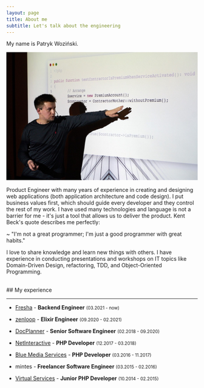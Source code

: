 ```yaml
---
layout: page
title: About me
subtitle: Let's talk about the engineering
---
```


My name is Patryk Woziński.

<p align="center">
    <img src="/img/me-2.jpg" alt="Patryk Woziński"/>
</p>

Product Engineer with many years of experience in creating and designing web applications (both application architecture and code design). I put business values first, which should guide every developer and they control the rest of my work. I have used many technologies and language is not a barrier for me - it's just a tool that allows us to deliver the product. Kent Beck's quote describes me perfectly:

~ "I'm not a great programmer; I'm just a good programmer with great habits."

I love to share knowledge and learn new things with others. I have experience in conducting presentations and workshops on IT topics like Domain-Driven Design, refactoring, TDD, and Object-Oriented Programming.

<br>
## My experience
<hr>

- [Fresha](https://fresha.engineering) - **Backend Engineer** <small>(03.2021 - now)</small>

- [zenloop](https://www.zenloop.com/en) - **Elixir Engineer** <small>(09.2020 - 02.2021)</small>

- [DocPlanner](https://www.docplanner.com/about-us) - **Senior Software Engineer** <small>(02.2018 - 09.2020)</small>

- [NetInteractive](https://netinteractive.pl) - **PHP Developer** <small>(12.2017 - 03.2018)</small>

- [Blue Media Services](https://bluemedia.pl/o-nas/o-grupie-blue-media) - **PHP Developer** <small>(03.2016 - 11.2017)</small>

- mintes - **Freelancer Software Engineer** <small>(03.2015 - 02.2016)</small>

- [Virtual Services](https://virtualservices.pl) - **Junior PHP Developer** <small>(10.2014 - 02.2015)</small>
